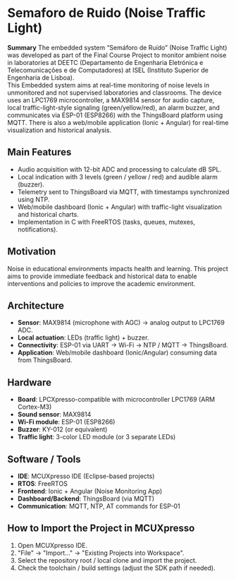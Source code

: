
# Semaforo de Ruido (Noise Traffic Light)

**Summary**
The embedded system “Semáforo de Ruído” (Noise Traffic Light) was developed as part of the Final Course Project to monitor ambient noise in 
laboratories at DEETC (Departamento de Engenharia Eletrónica e Telecomunicações e de Computadores) at ISEL (Instituto Superior de Engenharia de Lisboa).  
This Embedded system aims at real-time monitoring of noise levels in unmonitored and not supervised laboratories and classrooms. The device uses an LPC1769 microcontroller, a MAX9814 sensor for audio capture, local traffic-light-style signaling (green/yellow/red), an alarm buzzer, and communicates via ESP-01 (ESP8266) with the ThingsBoard platform using MQTT. There is also a web/mobile application (Ionic + Angular) for real-time visualization and historical analysis.

## Main Features
- Audio acquisition with 12-bit ADC and processing to calculate dB SPL.
- Local indication with 3 levels (green / yellow / red) and audible alarm (buzzer).
- Telemetry sent to ThingsBoard via MQTT, with timestamps synchronized using NTP.
- Web/mobile dashboard (Ionic + Angular) with traffic-light visualization and historical charts.
- Implementation in C with FreeRTOS (tasks, queues, mutexes, notifications).

## Motivation
Noise in educational environments impacts health and learning. This project aims to provide immediate feedback 
and historical data to enable interventions and policies to improve the academic environment.

## Architecture
- **Sensor**: MAX9814 (microphone with AGC) → analog output to LPC1769 ADC.  
- **Local actuation**: LEDs (traffic light) + buzzer.  
- **Connectivity**: ESP-01 via UART → Wi-Fi → NTP / MQTT → ThingsBoard.  
- **Application**: Web/mobile dashboard (Ionic/Angular) consuming data from ThingsBoard.

## Hardware
- **Board**: LPCXpresso-compatible with microcontroller LPC1769 (ARM Cortex-M3)  
- **Sound sensor**: MAX9814 
- **Wi-Fi module**: ESP-01 (ESP8266)
- **Buzzer**: KY-012 (or equivalent)  
- **Traffic light**: 3-color LED module (or 3 separate LEDs)

## Software / Tools
- **IDE**: MCUXpresso IDE (Eclipse-based projects)  
- **RTOS**: FreeRTOS 
- **Frontend**: Ionic + Angular (Noise Monitoring App)  
- **Dashboard/Backend**: ThingsBoard (via MQTT)  
- **Communication**: MQTT, NTP, AT commands for ESP-01

## How to Import the Project in MCUXpresso
1. Open MCUXpresso IDE.  
2. "File" → "Import..." → "Existing Projects into Workspace".  
3. Select the repository root / local clone and import the project.  
4. Check the toolchain / build settings (adjust the SDK path if needed).
